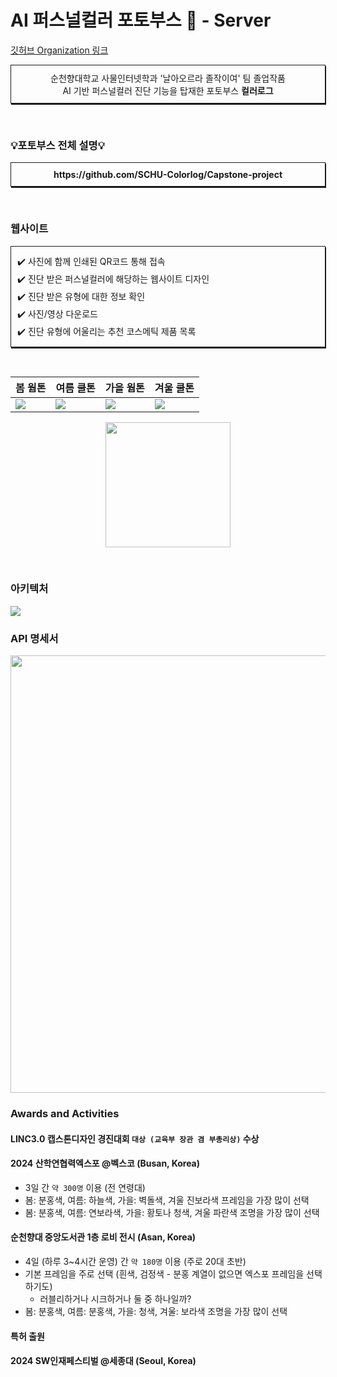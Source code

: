 # AI 퍼스널컬러 포토부스 📸 - Server

[깃허브 Organization 링크](https://github.com/SCHU-Colorlog) 
<p style="text-align: center; border: 1px solid; padding: 10px; box-shadow: 1px 2px">
순천향대학교 사물인터넷학과 '날아오르라 졸작이여' 팀 졸업작품 <br>
AI 기반 퍼스널컬러 진단 기능을 탑재한 포토부스 <b>컬러로그</b> <br>
</p>

<br>

### 💡포토부스 전체 설명💡
<p style="text-align: center; border: 1px solid; padding: 10px; box-shadow: 1px 2px">
<b>https://github.com/SCHU-Colorlog/Capstone-project</b>
</p>

<br>


### 웹사이트

<p style="text-align: left; border: 1px solid; padding: 10px; box-shadow: 1px 2px; line-height: 2">
✔️ 사진에 함께 인쇄된 QR코드 통해 접속<br>
✔️ 진단 받은 퍼스널컬러에 해당하는 웹사이트 디자인<br>
✔️ 진단 받은 유형에 대한 정보 확인<br>
✔️ 사진/영상 다운로드<br>
✔️ 진단 유형에 어울리는 추천 코스메틱 제품 목록
</p>
<br>

봄 웜톤|여름 쿨톤|가을 웜톤|겨울 쿨톤
---|---|---|---
![](https://velog.velcdn.com/images/yimethan/post/0a098d7a-d8d3-433b-9951-049ecfb95a32/image.png) | ![](https://velog.velcdn.com/images/yimethan/post/d6b1ac60-758d-493a-b2ea-d9a90ae76e85/image.png) | ![](https://velog.velcdn.com/images/yimethan/post/fbc64603-ec70-41de-a901-d6ccc3c0847e/image.png) | ![](https://velog.velcdn.com/images/yimethan/post/559445f6-a005-4cac-83fe-92ed1424d773/image.png)

<p style="text-align: center"><img src=https://velog.velcdn.com/images/yimethan/post/02aba39b-9829-4a9f-bf9e-b59cec64172f/image.png width=200></p>

<br>


### 아키텍처

![](https://velog.velcdn.com/images/yimethan/post/a6e72add-40f4-44f8-b2e8-baf05d018dae/image.png)

### API 명세서
<img src="https://github.com/user-attachments/assets/9fe6147f-6798-4006-9dd9-b23a7b5c19ae" width="700">


### Awards and Activities

#### LINC3.0 캡스톤디자인 경진대회 `대상 (교육부 장관 겸 부총리상)` 수상

#### 2024 산학연협력엑스포 @벡스코 (Busan, Korea)

+ 3일 간 `약 300명` 이용 (전 연령대)
+ 봄: 분홍색, 여름: 하늘색, 가을: 벽돌색, 겨울 진보라색 프레임을 가장 많이 선택
+ 봄: 분홍색, 여름: 연보라색, 가을: 황토나 청색, 겨울 파란색 조명을 가장 많이 선택

#### 순천향대 중앙도서관 1층 로비 전시 (Asan, Korea)

+ 4일 (하루 3~4시간 운영) 간 `약 180명` 이용 (주로 20대 초반)
+ 기본 프레임을 주로 선택 (흰색, 검정색 - 분홍 계열이 없으면 엑스포 프레임을 선택하기도)
  + 러블리하거나 시크하거나 둘 중 하나일까?
+ 봄: 분홍색, 여름: 분홍색, 가을: 청색, 겨울: 보라색 조명을 가장 많이 선택

#### 특허 출원

#### 2024 SW인재페스티벌 @세종대 (Seoul, Korea)
